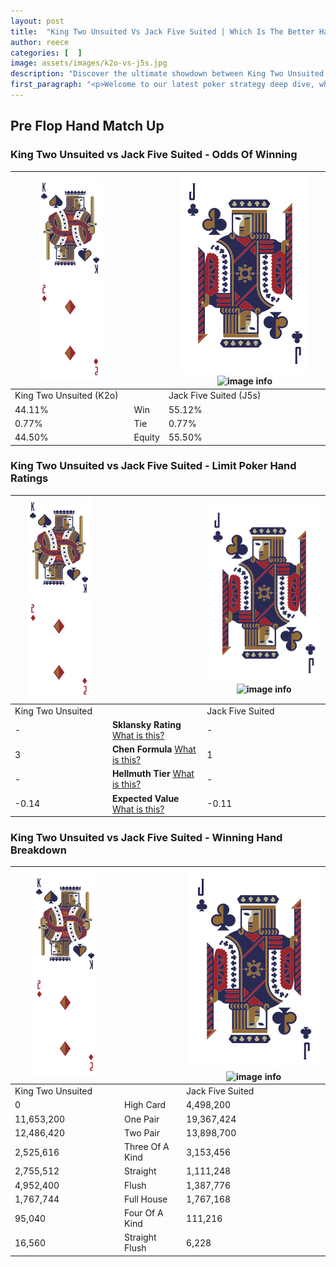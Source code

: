 ```yaml
---
layout: post
title:  "King Two Unsuited Vs Jack Five Suited | Which Is The Better Hand In Poker? A Complete Guide"
author: reece
categories: [  ]
image: assets/images/k2o-vs-j5s.jpg
description: "Discover the ultimate showdown between King Two Unsuited and Jack Five Suited in poker! Uncover the odds, strategies, and scenarios where one hand triumphs over the other. Get ready to up your poker game with this thrilling analysis."
first_paragraph: "<p>Welcome to our latest poker strategy deep dive, where we're pitting two distinct hands against each other in a high-stakes showdown: King Two Unsuited vs Jack Five Suited.</p><p>In the dynamic world of poker, every decision counts, and knowing which hand holds the upper hand is key to your success at the table.</p><p>In this article, we'll dissect these two hands, explore the scenarios where one dominates the other, and equip you with the knowledge to make strategic choices that can tip the odds in your favor.</p><p>Get ready to unravel the intriguing dynamics of these poker hands and elevate your game to new heights.</p>"
---
```




[comment]: # (sp0)

## Pre Flop Hand Match Up

<div class="table hand-ratings" markdown="1"> 



### King Two Unsuited vs Jack Five Suited - Odds Of Winning


    
| ![image info](assets/images/hand1/K.png) ![image info](assets/images/hand1/2o.png) |  | ![image info](assets/images/hand2/J.png) ![image info](assets/images/hand2/5s.png) |
| -------- | -------- | -------- |
| King Two Unsuited (K2o) |  | Jack Five Suited (J5s) |
| 44.11% | Win | 55.12% |
| 0.77% | Tie | 0.77% |
| 44.50% | Equity | 55.50% |




[comment]: # (sp1)



### King Two Unsuited vs Jack Five Suited - Limit Poker Hand Ratings


    
| ![image info](assets/images/hand1/K.png) ![image info](assets/images/hand1/2o.png) |  | ![image info](assets/images/hand2/J.png) ![image info](assets/images/hand2/5s.png) |
| -------- | -------- | -------- |
| King Two Unsuited |  | Jack Five Suited |
| - | **Sklansky Rating** [What is this?](/sklansky-rating-explained) | - |
| 3 | **Chen Formula** [What is this?](/chen-formula-explained) | 1 |
| - | **Hellmuth Tier** [What is this?](/Hellmuth-tier-explained) | - |
| -0.14 | **Expected Value** [What is this?](/expected-value-explained) | -0.11 |




[comment]: # (sp2)



### King Two Unsuited vs Jack Five Suited - Winning Hand Breakdown


    
| ![image info](assets/images/hand1/K.png) ![image info](assets/images/hand1/2o.png) |  | ![image info](assets/images/hand2/J.png) ![image info](assets/images/hand2/5s.png) |
| -------- | -------- | -------- |
| King Two Unsuited |  | Jack Five Suited |
| 0 | High Card | 4,498,200 |
| 11,653,200 | One Pair | 19,367,424 |
| 12,486,420 | Two Pair | 13,898,700 |
| 2,525,616 | Three Of A Kind | 3,153,456 |
| 2,755,512 | Straight | 1,111,248 |
| 4,952,400 | Flush | 1,387,776 |
| 1,767,744 | Full House | 1,767,168 |
| 95,040 | Four Of A Kind | 111,216 |
| 16,560 | Straight Flush | 6,228 |




[comment]: # (sp3)



</div>

[comment]: # (sp4)



[comment]: # (sp5)

